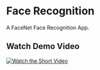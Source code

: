 # Face Recognition

A FaceNet Face Recognition App.

## Watch Demo Video
[![Watch the Short Video](https://img.youtube.com/vi/ay6WTBdphlc/0.jpg)](https://www.youtube.com/watch?v=ay6WTBdphlc)